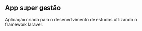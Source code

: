 ## App super gestão

Aplicação criada para o desenvolvimento de estudos utilizando o framework laravel.

